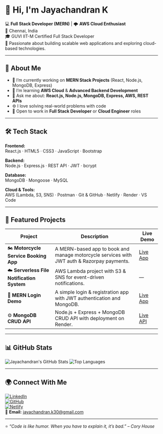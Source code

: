 # 👋 Hi, I'm Jayachandran K

💻 **Full Stack Developer (MERN)** | 🌩️ **AWS Cloud Enthusiast**  
📍 Chennai, India  
🎓 GUVI IIT-M Certified Full Stack Developer  
🚀 Passionate about building scalable web applications and exploring cloud-based technologies.

---

## 🧠 About Me
- 🔭 I’m currently working on **MERN Stack Projects** (React, Node.js, MongoDB, Express)
- 🌱 I’m learning **AWS Cloud** & **Advanced Backend Development**
- 💬 Ask me about: **React.js, Node.js, MongoDB, Express, AWS, REST APIs**
- ⚙️ I love solving real-world problems with code
- 💼 Open to work in **Full Stack Developer** or **Cloud Engineer** roles

---

## 🛠️ Tech Stack

**Frontend:**  
React.js · HTML5 · CSS3 · JavaScript · Bootstrap  

**Backend:**  
Node.js · Express.js · REST API · JWT · bcrypt  

**Database:**  
MongoDB · Mongoose · MySQL  

**Cloud & Tools:**  
AWS (Lambda, S3, SNS) · Postman · Git & GitHub · Netlify · Render · VS Code

---

## 🚀 Featured Projects

| Project | Description | Live Demo |
|----------|--------------|------------|
| 🏍️ **Motorcycle Service Booking App** | A MERN-based app to book and manage motorcycle services with JWT auth & Razorpay payments. | [Live App](https://motorcyclebook.netlify.app) |
| ☁️ **Serverless File Notification System** | AWS Lambda project with S3 & SNS for event-driven notifications. | — |
| 🔐 **MERN Login Demo** | A simple login & registration app with JWT authentication and MongoDB. | [Live App](https://jay-mern-frontend.netlify.app) |
| ⚙️ **MongoDB CRUD API** | Node.js + Express + MongoDB CRUD API with deployment on Render. | [Live API](https://mongodb-crud-api.onrender.com) |

---

## 📊 GitHub Stats

![Jayachandran's GitHub Stats](https://github-readme-stats.vercel.app/api?username=jayachandran-student&show_icons=true&theme=react)
![Top Languages](https://github-readme-stats.vercel.app/api/top-langs/?username=jayachandran-student&layout=compact&theme=react)

---

## 🌍 Connect With Me

[![LinkedIn](https://img.shields.io/badge/LinkedIn-blue?logo=linkedin&logoColor=white)](https://linkedin.com/in/jayachandran-k)  
[![GitHub](https://img.shields.io/badge/GitHub-black?logo=github&logoColor=white)](https://github.com/jayachandran-student)  
[![Netlify](https://img.shields.io/badge/Portfolio-green?logo=netlify&logoColor=white)](https://motorcyclebook.netlify.app)  
📧 **Email:** jayachandran.k30@gmail.com

---

⭐ *“Code is like humor. When you have to explain it, it’s bad.” – Cory House*
